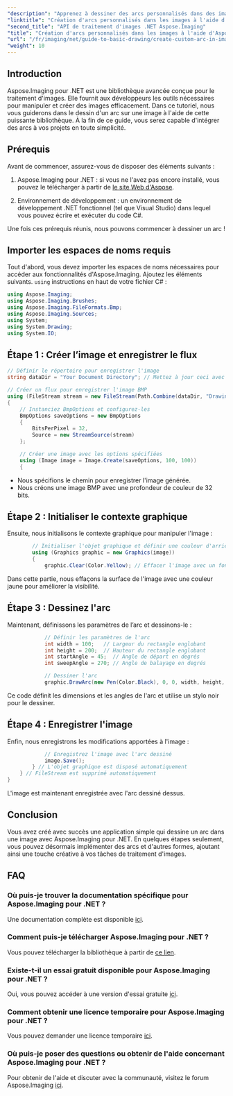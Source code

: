 ```yaml
---
"description": "Apprenez à dessiner des arcs personnalisés dans des images avec Aspose.Imaging pour .NET. Suivez les instructions étape par étape pour configurer votre image, initialiser le contexte graphique, définir les paramètres des arcs et enregistrer le résultat final."
"linktitle": "Création d'arcs personnalisés dans les images à l'aide d'Aspose.Imaging pour .NET"
"second_title": "API de traitement d'images .NET Aspose.Imaging"
"title": "Création d'arcs personnalisés dans les images à l'aide d'Aspose.Imaging pour .NET"
"url": "/fr/imaging/net/guide-to-basic-drawing/create-custom-arc-in-images/"
"weight": 10
---
```


## Introduction

Aspose.Imaging pour .NET est une bibliothèque avancée conçue pour le traitement d'images. Elle fournit aux développeurs les outils nécessaires pour manipuler et créer des images efficacement. Dans ce tutoriel, nous vous guiderons dans le dessin d'un arc sur une image à l'aide de cette puissante bibliothèque. À la fin de ce guide, vous serez capable d'intégrer des arcs à vos projets en toute simplicité.

## Prérequis

Avant de commencer, assurez-vous de disposer des éléments suivants :

1. Aspose.Imaging pour .NET : si vous ne l'avez pas encore installé, vous pouvez le télécharger à partir de [le site Web d'Aspose](https://releases.aspose.com/imaging/net/).

2. Environnement de développement : un environnement de développement .NET fonctionnel (tel que Visual Studio) dans lequel vous pouvez écrire et exécuter du code C#.

Une fois ces prérequis réunis, nous pouvons commencer à dessiner un arc !

## Importer les espaces de noms requis

Tout d'abord, vous devez importer les espaces de noms nécessaires pour accéder aux fonctionnalités d'Aspose.Imaging. Ajoutez les éléments suivants. `using` instructions en haut de votre fichier C# :

```csharp
using Aspose.Imaging;
using Aspose.Imaging.Brushes;
using Aspose.Imaging.FileFormats.Bmp;
using Aspose.Imaging.Sources;
using System;
using System.Drawing;
using System.IO;
```

## Étape 1 : Créer l’image et enregistrer le flux

```csharp
// Définir le répertoire pour enregistrer l'image
string dataDir = "Your Document Directory"; // Mettez à jour ceci avec votre chemin préféré

// Créer un flux pour enregistrer l'image BMP
using (FileStream stream = new FileStream(Path.Combine(dataDir, "DrawingArc_out.bmp"), FileMode.Create))
{
    // Instanciez BmpOptions et configurez-les
    BmpOptions saveOptions = new BmpOptions
    {
        BitsPerPixel = 32,
        Source = new StreamSource(stream)
    };

    // Créer une image avec les options spécifiées
    using (Image image = Image.Create(saveOptions, 100, 100))
    {
```

- Nous spécifions le chemin pour enregistrer l'image générée.
- Nous créons une image BMP avec une profondeur de couleur de 32 bits.

## Étape 2 : Initialiser le contexte graphique

Ensuite, nous initialisons le contexte graphique pour manipuler l'image :

```csharp
        // Initialiser l'objet graphique et définir une couleur d'arrière-plan
        using (Graphics graphic = new Graphics(image))
        {
            graphic.Clear(Color.Yellow); // Effacer l'image avec un fond jaune
```

Dans cette partie, nous effaçons la surface de l'image avec une couleur jaune pour améliorer la visibilité.

## Étape 3 : Dessinez l'arc

Maintenant, définissons les paramètres de l’arc et dessinons-le :

```csharp
            // Définir les paramètres de l'arc
            int width = 100;   // Largeur du rectangle englobant
            int height = 200;  // Hauteur du rectangle englobant
            int startAngle = 45;  // Angle de départ en degrés
            int sweepAngle = 270; // Angle de balayage en degrés

            // Dessiner l'arc
            graphic.DrawArc(new Pen(Color.Black), 0, 0, width, height, startAngle, sweepAngle);
```

Ce code définit les dimensions et les angles de l'arc et utilise un stylo noir pour le dessiner.

## Étape 4 : Enregistrer l'image

Enfin, nous enregistrons les modifications apportées à l'image :

```csharp
            // Enregistrez l'image avec l'arc dessiné
            image.Save();
        } // L'objet graphique est disposé automatiquement
    } // FileStream est supprimé automatiquement
}
```

L'image est maintenant enregistrée avec l'arc dessiné dessus.

## Conclusion

Vous avez créé avec succès une application simple qui dessine un arc dans une image avec Aspose.Imaging pour .NET. En quelques étapes seulement, vous pouvez désormais implémenter des arcs et d'autres formes, ajoutant ainsi une touche créative à vos tâches de traitement d'images.

## FAQ

### Où puis-je trouver la documentation spécifique pour Aspose.Imaging pour .NET ?

Une documentation complète est disponible [ici](https://reference.aspose.com/imaging/net/).

### Comment puis-je télécharger Aspose.Imaging pour .NET ?

Vous pouvez télécharger la bibliothèque à partir de [ce lien](https://releases.aspose.com/imaging/net/).

### Existe-t-il un essai gratuit disponible pour Aspose.Imaging pour .NET ?

Oui, vous pouvez accéder à une version d'essai gratuite [ici](https://releases.aspose.com/).

### Comment obtenir une licence temporaire pour Aspose.Imaging pour .NET ?

Vous pouvez demander une licence temporaire [ici](https://purchase.conholdate.com/temporary-license/).

### Où puis-je poser des questions ou obtenir de l'aide concernant Aspose.Imaging pour .NET ?

Pour obtenir de l'aide et discuter avec la communauté, visitez le forum Aspose.Imaging [ici](https://forum.aspose.com/).